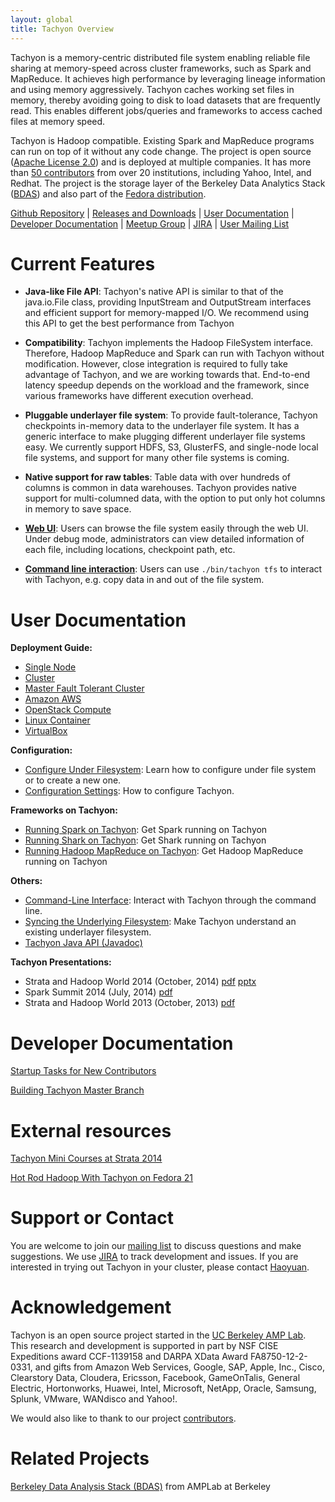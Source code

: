 ```yaml
---
layout: global
title: Tachyon Overview
---
```


Tachyon is a memory-centric distributed file system enabling reliable file sharing at memory-speed
across cluster frameworks, such as Spark and MapReduce. It achieves high performance by leveraging
lineage information and using memory aggressively. Tachyon caches working set files in memory,
thereby avoiding going to disk to load datasets that are frequently read. This enables different
jobs/queries and frameworks to access cached files at memory speed.

Tachyon is Hadoop compatible. Existing Spark and MapReduce programs can run on top of it without
any code change. The project is open source
([Apache License 2.0](https://github.com/amplab/tachyon/blob/master/LICENSE)) and is deployed at
multiple companies. It has more than
[50 contributors](https://github.com/amplab/tachyon/graphs/contributors) from over 20 institutions,
including Yahoo, Intel, and Redhat. The project is the storage layer of the Berkeley Data Analytics
Stack ([BDAS](https://amplab.cs.berkeley.edu/bdas/)) and also part of the
[Fedora distribution](https://fedoraproject.org/wiki/SIGs/bigdata/packaging).

[Github Repository](https://github.com/amplab/tachyon/) |
[Releases and Downloads](https://github.com/amplab/tachyon/releases) |
[User Documentation](#user-documentation) |
[Developer Documentation](#developer-documentation) |
[Meetup Group](http://www.meetup.com/Tachyon/) |
[JIRA](https://tachyon.atlassian.net/browse/TACHYON) |
[User Mailing List](https://groups.google.com/forum/?fromgroups#!forum/tachyon-users)

# Current Features

* **Java-like File API**: Tachyon's native API is similar to that of the java.io.File class,
providing InputStream and OutputStream interfaces and efficient support for memory-mapped I/O. We
recommend using this API to get the best performance from Tachyon

* **Compatibility**: Tachyon implements the Hadoop FileSystem interface. Therefore, Hadoop MapReduce
and Spark can run with Tachyon without modification. However, close integration is required to fully
take advantage of Tachyon, and we are working towards that. End-to-end latency speedup depends on
the workload and the framework, since various frameworks have different execution overhead.

* **Pluggable underlayer file system**: To provide fault-tolerance, Tachyon checkpoints in-memory
data to the underlayer file system. It has a generic interface to make plugging different underlayer
file systems easy. We currently support HDFS, S3, GlusterFS, and single-node local file systems, and
support for many other file systems is coming.

* **Native support for raw tables**: Table data with over hundreds of columns is common in data
warehouses. Tachyon provides native support for multi-columned data, with the option to put only hot
columns in memory to save space.

* **[Web UI](Web-Interface.html)**: Users can browse the file system easily through the web UI.
Under debug mode, administrators can view detailed information of each file, including locations,
checkpoint path, etc.

* **[Command line interaction](Command-Line-Interface.html)**: Users can use ``./bin/tachyon tfs``
to interact with Tachyon, e.g. copy data in and out of the file system.

# User Documentation

**Deployment Guide:**

* [Single Node](Running-Tachyon-Locally.html)
* [Cluster](Running-Tachyon-on-a-Cluster.html)
* [Master Fault Tolerant Cluster](Fault-Tolerant-Tachyon-Cluster.html)
* [Amazon AWS](Running-Tachyon-on-AWS.html)
* [OpenStack Compute](Running-Tachyon-on-OpenStack.html)
* [Linux Container](Running-Tachyon-on-Container.html)
* [VirtualBox](Running-Tachyon-on-VirtualBox.html)

**Configuration:**

* [Configure Under Filesystem](Setup-UFS.html): Learn how to configure under file system or to
create a new one.
* [Configuration Settings](Configuration-Settings.html): How to configure Tachyon.

**Frameworks on Tachyon:**

* [Running Spark on Tachyon](Running-Spark-on-Tachyon.html): Get Spark running on Tachyon
* [Running Shark on Tachyon](Running-Shark-on-Tachyon.html): Get Shark running on Tachyon
* [Running Hadoop MapReduce on Tachyon](Running-Hadoop-MapReduce-on-Tachyon.html): Get Hadoop
MapReduce running on Tachyon

**Others:**

* [Command-Line Interface](Command-Line-Interface.html): Interact with Tachyon through the command
line.
* [Syncing the Underlying Filesystem](Syncing-the-Underlying-Filesystem.html): Make Tachyon
understand an existing underlayer filesystem.
* [Tachyon Java API (Javadoc)](api/java/index.html)

**Tachyon Presentations:**

* Strata and Hadoop World 2014 (October, 2014) [pdf](http://goo.gl/fP9qkF) [pptx](http://goo.gl/GOyUbI)
* Spark Summit 2014 (July, 2014) [pdf](http://goo.gl/DKrE4M)
* Strata and Hadoop World 2013 (October, 2013) [pdf](http://goo.gl/AHgz0E)

# Developer Documentation

[Startup Tasks for New Contributors](Startup-Tasks-for-New-Contributors.html)

[Building Tachyon Master Branch](Building-Tachyon-Master-Branch.html)

# External resources

[Tachyon Mini Courses at Strata 2014](http://ampcamp.berkeley.edu/big-data-mini-course/)

[Hot Rod Hadoop With Tachyon on Fedora 21](http://timothysc.github.io/blog/2014/02/17/bdas-tachyon/)

# Support or Contact

You are welcome to join our
[mailing list](https://groups.google.com/forum/?fromgroups#!forum/tachyon-users) to discuss
questions and make suggestions. We use [JIRA](https://tachyon.atlassian.net/browse/TACHYON) to
track development and issues. If you are interested in trying out Tachyon in your cluster, please
contact [Haoyuan](mailto:haoyuan@cs.berkeley.edu).

# Acknowledgement

Tachyon is an open source project started in the
[UC Berkeley AMP Lab](http://amplab.cs.berkeley.edu). This research and development is supported in
part by NSF CISE Expeditions award CCF-1139158 and DARPA XData Award FA8750-12-2-0331, and gifts
from Amazon Web Services, Google, SAP, Apple, Inc., Cisco, Clearstory Data, Cloudera, Ericsson,
Facebook, GameOnTalis, General Electric, Hortonworks, Huawei, Intel, Microsoft, NetApp, Oracle,
Samsung, Splunk, VMware, WANdisco and Yahoo!.

We would also like to thank to our project
[contributors](https://github.com/amplab/tachyon/graphs/contributors).

# Related Projects

[Berkeley Data Analysis Stack (BDAS)](https://amplab.cs.berkeley.edu/bdas/) from AMPLab at Berkeley
